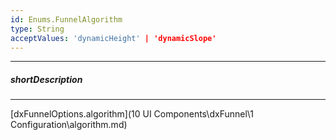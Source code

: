 ```yaml
---
id: Enums.FunnelAlgorithm
type: String
acceptValues: 'dynamicHeight' | 'dynamicSlope'
---
```

---
##### shortDescription
<!-- Description goes here -->

---
<!-- Description goes here -->
[dxFunnelOptions.algorithm](10 UI Components\dxFunnel\1 Configuration\algorithm.md)